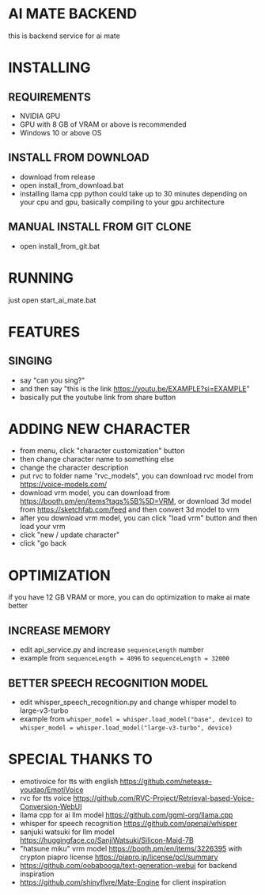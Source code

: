 # AI MATE BACKEND
this is backend service for ai mate

# INSTALLING
## REQUIREMENTS
- NVIDIA GPU
- GPU with 8 GB of VRAM or above is recommended
- Windows 10 or above OS
## INSTALL FROM DOWNLOAD
- download from release
- open install_from_download.bat
- installing llama cpp python could take up to 30 minutes depending on your cpu and gpu, basically compiling to your gpu architecture
## MANUAL INSTALL FROM GIT CLONE
- open install_from_git.bat

# RUNNING
just open start_ai_mate.bat

# FEATURES
## SINGING
- say "can you sing?"
- and then say "this is the link https://youtu.be/EXAMPLE?si=EXAMPLE"
- basically put the youtube link from share button
  
# ADDING NEW CHARACTER
- from menu, click "character customization" button
- then change character name to something else
- change the character description
- put rvc to folder name "rvc_models", you can download rvc model from https://voice-models.com/
- download vrm model, you can download from https://booth.pm/en/items?tags%5B%5D=VRM, or download 3d model from https://sketchfab.com/feed and then convert 3d model to vrm
- after you download vrm model, you can click "load vrm" button and then load your vrm
- click "new / update character"
- click "go back

# OPTIMIZATION
if you have 12 GB VRAM or more, you can do optimization to make ai mate better

## INCREASE MEMORY
- edit api_service.py and increase `sequenceLength` number
- example from `sequenceLength = 4096` to `sequenceLength = 32000`

## BETTER SPEECH RECOGNITION MODEL
- edit whisper_speech_recognition.py and change whisper model to large-v3-turbo
- example from `whisper_model = whisper.load_model("base", device)` to `whisper_model = whisper.load_model("large-v3-turbo", device)`

# SPECIAL THANKS TO
- emotivoice for tts with english https://github.com/netease-youdao/EmotiVoice
- rvc for tts voice https://github.com/RVC-Project/Retrieval-based-Voice-Conversion-WebUI
- llama cpp for ai llm model https://github.com/ggml-org/llama.cpp
- whisper for speech recognition https://github.com/openai/whisper
- sanjuki watsuki for llm model https://huggingface.co/SanjiWatsuki/Silicon-Maid-7B
- "hatsune miku" vrm model https://booth.pm/en/items/3226395 with crypton piapro license https://piapro.jp/license/pcl/summary
- https://github.com/oobabooga/text-generation-webui for backend inspiration
- https://github.com/shinyflvre/Mate-Engine for client inspiration
